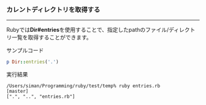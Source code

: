 ### カレントディレクトリを取得する

---

Rubyでは**Dir#entries**を使用することで、指定したpathのファイル/ディレクトリ一覧を取得することができます。

サンプルコード
```ruby
p Dir::entries('.')
```

実行結果
```
/Users/siman/Programming/ruby/test/temp% ruby entries.rb                                                        [master]
[".", "..", "entries.rb"]
```
